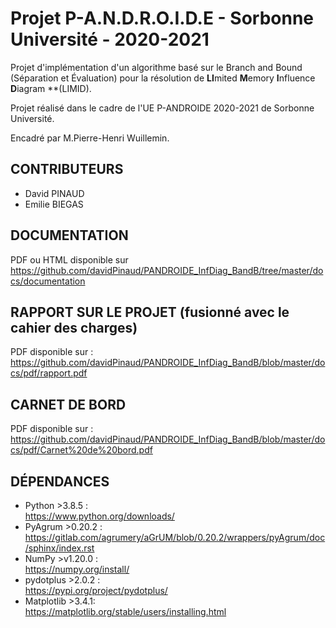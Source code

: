 # Projet P-A.N.D.R.O.I.D.E - Sorbonne Université - 2020-2021
Projet d'implémentation d'un algorithme basé sur le Branch and Bound (Séparation et Évaluation) pour la résolution de **LI**mited **M**emory **I**nfluence **D**iagram **(LIMID).

Projet réalisé dans le cadre de l'UE P-ANDROIDE 2020-2021 de Sorbonne Université.

Encadré par M.Pierre-Henri Wuillemin.

## CONTRIBUTEURS
* David PINAUD
* Emilie BIEGAS

## DOCUMENTATION
PDF ou HTML disponible sur  
https://github.com/davidPinaud/PANDROIDE_InfDiag_BandB/tree/master/docs/documentation

## RAPPORT SUR LE PROJET (fusionné avec le cahier des charges)
PDF disponible sur :  
https://github.com/davidPinaud/PANDROIDE_InfDiag_BandB/blob/master/docs/pdf/rapport.pdf

## CARNET DE BORD
PDF disponible sur :
https://github.com/davidPinaud/PANDROIDE_InfDiag_BandB/blob/master/docs/pdf/Carnet%20de%20bord.pdf

## DÉPENDANCES
* Python >3.8.5 :  
https://www.python.org/downloads/  
* PyAgrum >0.20.2 :  
https://gitlab.com/agrumery/aGrUM/blob/0.20.2/wrappers/pyAgrum/doc/sphinx/index.rst  
* NumPy >v1.20.0 :  
https://numpy.org/install/   
* pydotplus >2.0.2 :  
https://pypi.org/project/pydotplus/   
* Matplotlib >3.4.1:  
https://matplotlib.org/stable/users/installing.html  

